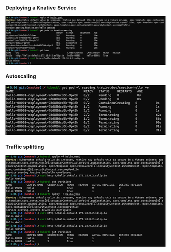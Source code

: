 ### Deploying a Knative Service
![Deploying a Knative Service](./deployment.png)

### Autoscaling
![Autoscaling](./autoscaling.png)

### Traffic splitting
![Traffic splitting](./trafficsplitting.png)
